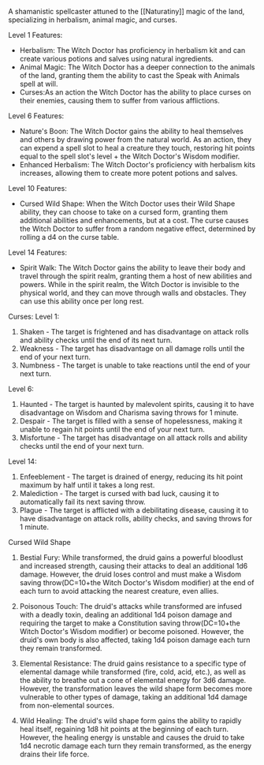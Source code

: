 A shamanistic spellcaster attuned to the [[Naturatiny]] magic of the land, specializing in herbalism, animal magic, and curses.

Level 1 Features:

-   Herbalism: The Witch Doctor has proficiency in herbalism kit and can create various potions and salves using natural ingredients.
-   Animal Magic: The Witch Doctor has a deeper connection to the animals of the land, granting them the ability to cast the Speak with Animals spell at will.
-   Curses:As an action the Witch Doctor has the ability to place curses on their enemies, causing them to suffer from various afflictions.
	
Level 6 Features:

-   Nature's Boon: The Witch Doctor gains the ability to heal themselves and others by drawing power from the natural world. As an action, they can expend a spell slot to heal a creature they touch, restoring hit points equal to the spell slot's level + the Witch Doctor's Wisdom modifier.
-   Enhanced Herbalism: The Witch Doctor's proficiency with herbalism kits increases, allowing them to create more potent potions and salves.
	
Level 10 Features:

-   Cursed Wild Shape: When the Witch Doctor uses their Wild Shape ability, they can choose to take on a cursed form, granting them additional abilities and enhancements, but at a cost. The curse causes the Witch Doctor to suffer from a random negative effect, determined by rolling a d4 on the curse table.
	
Level 14 Features:

-   Spirit Walk: The Witch Doctor gains the ability to leave their body and travel through the spirit realm, granting them a host of new abilities and powers. While in the spirit realm, the Witch Doctor is invisible to the physical world, and they can move through walls and obstacles. They can use this ability once per long rest.



Curses:
Level 1:

1.  Shaken - The target is frightened and has disadvantage on attack rolls and ability checks until the end of its next turn.
2.  Weakness - The target has disadvantage on all damage rolls until the end of your next turn.
3.  Numbness - The target is unable to take reactions until the end of your next turn.
	
Level 6:

1.  Haunted - The target is haunted by malevolent spirits, causing it to have disadvantage on Wisdom and Charisma saving throws for 1 minute.
2.  Despair - The target is filled with a sense of hopelessness, making it unable to regain hit points until the end of your next turn.
3.  Misfortune - The target has disadvantage on all attack rolls and ability checks until the end of your next turn.
	
Level 14:

1.  Enfeeblement - The target is drained of energy, reducing its hit point maximum by half until it takes a long rest.
2.  Malediction - The target is cursed with bad luck, causing it to automatically fail its next saving throw.
3.  Plague - The target is afflicted with a debilitating disease, causing it to have disadvantage on attack rolls, ability checks, and saving throws for 1 minute.



Cursed Wild Shape 
1.  Bestial Fury: While transformed, the druid gains a powerful bloodlust and increased strength, causing their attacks to deal an additional 1d6 damage. However, the druid loses control and must make a Wisdom saving throw(DC=10+the Witch Doctor's Wisdom modifier) at the end of each turn to avoid attacking the nearest creature, even allies.
    
2.  Poisonous Touch: The druid's attacks while transformed are infused with a deadly toxin, dealing an additional 1d4 poison damage and requiring the target to make a Constitution saving throw(DC=10+the Witch Doctor's Wisdom modifier) or become poisoned. However, the druid's own body is also affected, taking 1d4 poison damage each turn they remain transformed.
    
3.  Elemental Resistance: The druid gains resistance to a specific type of elemental damage while transformed (fire, cold, acid, etc.), as well as the ability to breathe out a cone of elemental energy for 3d6 damage. However, the transformation leaves the wild shape form becomes more vulnerable to other types of damage, taking an additional 1d4 damage from non-elemental sources.
    
4.  Wild Healing: The druid's wild shape form gains the ability to rapidly heal itself, regaining 1d8 hit points at the beginning of each turn. However, the healing energy is unstable and causes the druid to take 1d4 necrotic damage each turn they remain transformed, as the energy drains their life force.